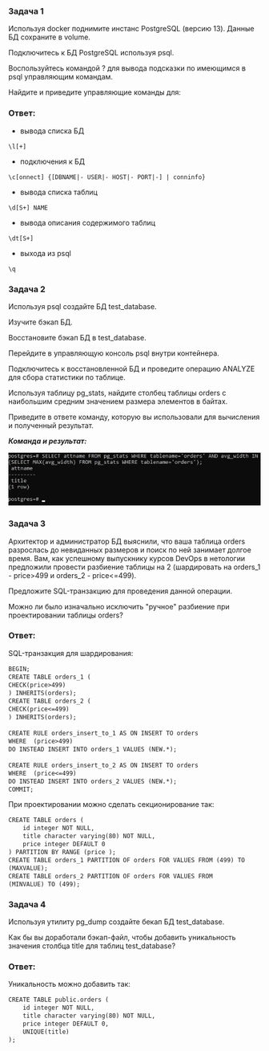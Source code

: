 ### Задача 1
Используя docker поднимите инстанс PostgreSQL (версию 13). Данные БД сохраните в volume.

Подключитесь к БД PostgreSQL используя psql.

Воспользуйтесь командой \? для вывода подсказки по имеющимся в psql управляющим командам.

Найдите и приведите управляющие команды для:
### Ответ:
* вывода списка БД
```
\l[+]
```
* подключения к БД
 ```
\c[onnect] {[DBNAME|- USER|- HOST|- PORT|-] | conninfo}
```
* вывода списка таблиц
```
\d[S+] NAME
```
* вывода описания содержимого таблиц
```
\dt[S+]
```
* выхода из psql
```
\q
```
### Задача 2
Используя psql создайте БД test_database.

Изучите бэкап БД.

Восстановите бэкап БД в test_database.

Перейдите в управляющую консоль psql внутри контейнера.

Подключитесь к восстановленной БД и проведите операцию ANALYZE для сбора статистики по таблице.

Используя таблицу pg_stats, найдите столбец таблицы orders с наибольшим средним значением размера элементов в байтах.

Приведите в ответе команду, которую вы использовали для вычисления и полученный результат.

**_Команда и результат:_**

![ ](db-06_04_1.jpg)

### Задача 3
Архитектор и администратор БД выяснили, что ваша таблица orders разрослась до невиданных размеров и поиск по ней занимает долгое время. Вам, как успешному выпускнику курсов DevOps в нетологии предложили провести разбиение таблицы на 2 (шардировать на orders_1 - price>499 и orders_2 - price<=499).

Предложите SQL-транзакцию для проведения данной операции.

Можно ли было изначально исключить "ручное" разбиение при проектировании таблицы orders?

### Ответ:

SQL-транзакция для шардирования:
```
BEGIN;
CREATE TABLE orders_1 (
CHECK(price>499)
) INHERITS(orders);
CREATE TABLE orders_2 (
CHECK(price<=499)
) INHERITS(orders);
 
CREATE RULE orders_insert_to_1 AS ON INSERT TO orders
WHERE  (price>499)
DO INSTEAD INSERT INTO orders_1 VALUES (NEW.*);
 
CREATE RULE orders_insert_to_2 AS ON INSERT TO orders
WHERE  (price<=499)
DO INSTEAD INSERT INTO orders_2 VALUES (NEW.*);
COMMIT;

```

При проектировании можно сделать секционирование так:
```
CREATE TABLE orders (
    id integer NOT NULL,
    title character varying(80) NOT NULL,
    price integer DEFAULT 0
) PARTITION BY RANGE (price );
CREATE TABLE orders_1 PARTITION OF orders FOR VALUES FROM (499) TO (MAXVALUE);
CREATE TABLE orders_2 PARTITION OF orders FOR VALUES FROM
(MINVALUE) TO (499);

```

### Задача 4
Используя утилиту pg_dump создайте бекап БД test_database.

Как бы вы доработали бэкап-файл, чтобы добавить уникальность значения столбца title для таблиц test_database?

### Ответ:
Уникальность можно добавить так:
```
CREATE TABLE public.orders (
    id integer NOT NULL,
    title character varying(80) NOT NULL,
    price integer DEFAULT 0,
    UNIQUE(title)
);
```